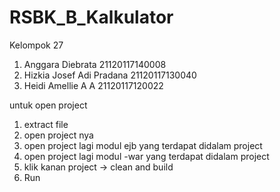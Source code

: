 # RSBK_B_Kalkulator

Kelompok 27

1. Anggara Diebrata 21120117140008
2. Hizkia Josef Adi Pradana 21120117130040
3. Heidi Amellie A A 21120117120022

untuk open project 
1. extract file
2. open project nya
3. open project lagi modul ejb yang terdapat didalam project
4. open project lagi modul -war yang terdapat didalam project
5. klik kanan project -> clean and build
6. Run
